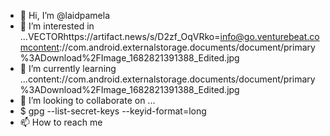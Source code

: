- 👋 Hi, I’m @laidpamela
- 👀 I’m interested in ...VECTORhttps://artifact.news/s/D2zf_OqVRko=info@go.venturebeat.comcontent://com.android.externalstorage.documents/document/primary%3ADownload%2FImage_1682821391388_Edited.jpg
- 🌱 I’m currently learning ...content://com.android.externalstorage.documents/document/primary%3ADownload%2FImage_1682821391388_Edited.jpg
- 💞️ I’m looking to collaborate on ...
- $ gpg --list-secret-keys --keyid-format=long
- 📫 How to reach me 
<!---
laidpamela/laidpamela is a ✨ special ✨ repository because its `README.md` (this file) appears on your GitHub profile.
You can click the Preview link to take a look at your changes.
--->
